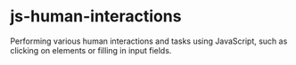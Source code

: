 # js-human-interactions
Performing various human interactions and tasks using JavaScript, such as clicking on elements or filling in input fields.
